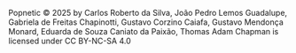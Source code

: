 Popnetic © 2025 by Carlos Roberto da Silva, João Pedro Lemos Guadalupe, Gabriela de Freitas Chapinotti, Gustavo Corzino Caiafa, Gustavo Mendonça Monard, Eduarda de Souza Caniato da Paixão, Thomas Adam Chapman is licensed under CC BY-NC-SA 4.0 
